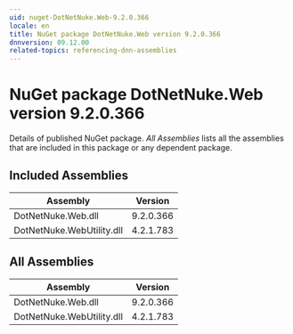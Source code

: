 ```yaml
---
uid: nuget-DotNetNuke.Web-9.2.0.366
locale: en
title: NuGet package DotNetNuke.Web version 9.2.0.366
dnnversion: 09.12.00
related-topics: referencing-dnn-assemblies
---
```


# NuGet package DotNetNuke.Web version 9.2.0.366
Details of published NuGet package.
*All Assemblies* lists all the assemblies that are included in this package or any dependent package.

## Included Assemblies

|Assembly|Version|
|---|---|
|DotNetNuke.Web.dll|9.2.0.366|
|DotNetNuke.WebUtility.dll|4.2.1.783|

## All Assemblies

|Assembly|Version|
|---|---|
|DotNetNuke.Web.dll|9.2.0.366|
|DotNetNuke.WebUtility.dll|4.2.1.783|

